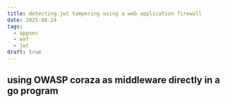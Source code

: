 ```yaml
---
title: detecting jwt tampering using a web application firewall
date: 2025-08-24
tags:
  - appsec
  - waf
  - jwt
draft: true
---
```

## using OWASP coraza as middleware directly in a go program



